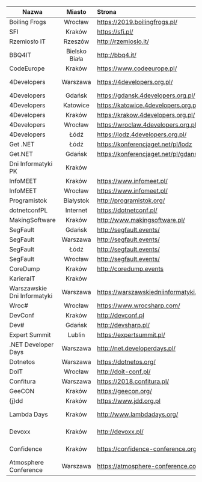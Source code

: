 | Nazwa  |      Miasto      |  Strona | Nagrania |
|----------|:-------------:|:------|:------|
| Boiling Frogs  |  Wrocław  | https://2019.boilingfrogs.pl/ | https://www.youtube.com/channel/UCgUfIjfLvWmARsQ-d5gPzrw/videos |
| SFI  |    Kraków   | https://sfi.pl/  | https://www.youtube.com/user/StudenckiFestiwalInf/videos | 
| Rzemiosło IT  | Rzeszów | http://rzemioslo.it/   | https://www.youtube.com/channel/UCKuLHBJ7bMib3JcKN7eP5-Q/videos |
| BBQ4IT | Bielsko Biała | http://bbq4.it/ ||
| CodeEurope|    Kraków | https://www.codeeurope.pl/ |  https://www.youtube.com/channel/UChdVVEAilVHULlycMbqRpdg/videos |  
| 4Developers |   Warszawa | https://4developers.org.pl/ | https://www.youtube.com/user/PROIDEAconferences/playlists?sort=dd&shelf_id=13&view=50 |      
| 4Developers |   Gdańsk    | https://gdansk.4developers.org.pl/ ||
| 4Developers |   Katowice    | https://katowice.4developers.org.pl/ ||
| 4Developers |   Kraków    | https://krakow.4developers.org.pl/ ||
| 4Developers |   Wrocław    | https://wroclaw.4developers.org.pl/ ||
| 4Developers |   Łódź    | https://lodz.4developers.org.pl/ ||
| Get .NET |   Łódź        | https://konferencjaget.net/pl/lodz ||
| Get.NET |    Gdańsk     | https://konferencjaget.net/pl/gdansk ||   
| Dni Informatyki PK  |  Kraków ||       
| InfoMEET   | Kraków | https://www.infomeet.pl/ ||
| InfoMEET   | Wrocław | https://www.infomeet.pl/ ||
| Programistok  |  Białystok | http://programistok.org/ | https://www.youtube.com/user/programistok/videos |
| dotnetconfPL   | Internet  | https://dotnetconf.pl/ | https://www.youtube.com/channel/UCs3oPPpRdETQTsxVF-Wvqbg/videos |
| MakingSoftware  | Kraków | http://www.makingsoftware.pl/ | https://www.youtube.com/channel/UCO2SsvexXR8TkLwjU08EMMA/videos |           
| SegFault   | Gdańsk | http://segfault.events/ | https://www.youtube.com/channel/UCV38Do_3C5uVk3lWePkyxTA/videos |
| SegFault   | Warszawa | http://segfault.events/ ||
| SegFault   | Łódź   | http://segfault.events/ ||
| SegFault   | Wrocław   | http://segfault.events/||
| CoreDump   | Kraków | http://coredump.events ||
| KarieraIT   | Kraków |   ||
| Warszawskie Dni Informatyki |   Warszawa   | https://warszawskiedniinformatyki.pl/ ||
| Wroc# | Wrocław  | https://www.wrocsharp.com/ | https://www.youtube.com/channel/UCQBldPvCFyB7GECmEsXKBlw/videos |
| DevConf | Kraków  | http://devconf.pl | https://www.youtube.com/channel/UCXp2tbIOcFe0WP1OaoREmWA/videos |
| Dev# | Gdańsk  | http://devsharp.pl/ ||
| Expert Summit | Lublin  | https://expertsummit.pl/ ||
| .NET Developer Days | Warszawa | http://net.developerdays.pl/ | https://www.youtube.com/channel/UC_oRRPZrYP4gZQOJOcuTyUw/videos |
| Dotnetos | Warszawa | https://dotnetos.org/ ||
| DoIT | Wrocław | http://doit-conf.pl/ ||
| Confitura | Warszawa | https://2018.confitura.pl/ | https://www.youtube.com/user/confiturapl/videos |
| GeeCON | Kraków | https://geecon.org/ | https://www.youtube.com/channel/UCVnJYdr91EZW8YvtMrxB1bg/videos |
| {j}dd | Kraków | https://www.jdd.org.pl |
| Lambda Days | Kraków | http://www.lambdadays.org/ | https://www.youtube.com/watch?v=RCU5WQDT8_8&list=PLWbHc_FXPo2jaxwnNB7KFEV7HYA0qHVxl |
| Devoxx | Kraków | http://devoxx.pl/ | https://www.youtube.com/watch?v=5VFOYM6DlJc&list=PLRsbF2sD7JVqYR6LI7atNZFvVKyAC1lwH |
| Confidence | Kraków | https://confidence-conference.org/ | https://www.youtube.com/user/PROIDEAconferences/playlists?sort=dd&shelf_id=8&view=50 |
| Atmosphere Conference | Warszawa | https://atmosphere-conference.com/ | https://www.youtube.com/user/PROIDEAconferences/playlists?sort=dd&shelf_id=11&view=50 |
